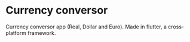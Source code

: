 # Currency conversor
Currency conversor app (Real, Dollar and Euro). Made in flutter, a cross-platform framework.
